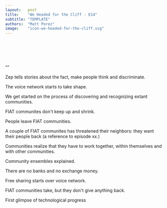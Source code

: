 ```yaml
---
layout:   post
title:    "We Headed for the Cliff - E14"
subtitle: "TEMPLATE"
authors:  "Matt Perez"
image:    "icon-we-headed-for-the-cliff.svg"
---
```



<div style="display: none;">
 <p>We headed for the cliff, smiling and chatting with everybody in our gasoline-powered SUV. And then we went over the cliff.</p>
</div>

<h1>&nbsp;</h1>
 <p>&ldquo;&rdquo;</p>
 <p>Zep tells stories about the fact, make people think and discriminate.</p>
 <p>The voice network starts to take shape.</p>
 <p>We get started on the process of discovering and recognizing extant communities.</p>
 <p>FIAT communites don't keep up and shrink.</p>
 <p>People leave FIAT communities.</p>
 <p>A couple of FIAT communites has threatened their neighbors: they want their people back (a reference to episode xx.)</p>
 <p>Communities realize that they have to work together, within themselves and with other communities.</p>
 <p>Community ensembles explained.</p>
 <p>There are no banks and no exchange money.</p>
 <p>Free sharing starts over voice network.</p>
 <p>FIAT communities take, but they don't give anything back.</p>
 <p>First glimpse of technological progress</p>